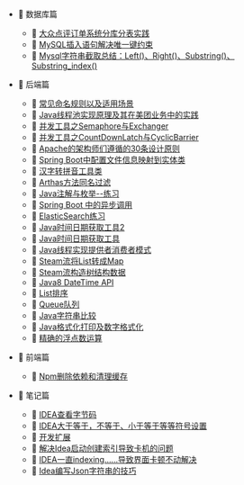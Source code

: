 - :blue_book: 数据库篇
    
    - :pushpin: [大众点评订单系统分库分表实践](/md/DataBase/大众点评订单系统分库分表实践.md)
    - :pushpin: [MySQL插入语句解决唯一键约束](/md/DataBase/MySQL插入语句解决唯一键约束.md)
    - :pushpin: [Mysql字符串截取总结：Left()、Right()、Substring()、Substring_index()](/md/DataBase/db001.md)  

- :ledger: 后端篇

    - :pushpin: [常见命名规则以及适用场景](/md/Java/db002.md)
    - :pushpin: [Java线程池实现原理及其在美团业务中的实践](/md/Java/Java01.md)
    - :pushpin: [并发工具之Semaphore与Exchanger](/md/Java/Java02.md)
    - :pushpin: [并发工具之CountDownLatch与CyclicBarrier](/md/Java/Java03.md)
    - :pushpin: [Apache的架构师们遵循的30条设计原则](/md/Java/Java04.md)
    - :pushpin: [Spring Boot中配置文件信息映射到实体类](/md/Java/Java05.md)
    - :pushpin: [汉字转拼音工具类](/md/Java/Java06.md)
    - :pushpin: [Arthas方法同名过滤](/md/Java/Java07.md)
    - :pushpin: [Java注解与枚举--练习](/md/Java/Java08.md)
    - :pushpin: [Spring Boot 中的异步调用](/md/Java/Java09.md)
    - :pushpin: [ElasticSearch练习](/md/Java/Java10.md)
    - :pushpin: [Java时间日期获取工具2](/md/Java/Java11.md)
    - :pushpin: [Java时间日期获取工具](/md/Java/Java12.md)
    - :pushpin: [Java线程实现提供者消费者模式](/md/Java/Java13.md)
    - :pushpin: [Steam流将List转成Map](/md/Java/Java14.md)
    - :pushpin: [Steam流构造树结构数据](/md/Java/Java15.md)
    - :pushpin: [Java8 DateTime API](/md/Java/Java16.md)
    - :pushpin: [List排序](/md/Java/Java17.md)
    - :pushpin: [Queue队列](/md/Java/Java18.md)
    - :pushpin: [Java字符串比较](/md/Java/Java19.md)
    - :pushpin: [Java格式化打印及数字格式化](/md/Java/Java20.md)
    - :pushpin: [精确的浮点数运算](/md/Java/Java21.md)

- :orange_book: 前端篇

    - :pushpin: [Npm删除依赖和清理缓存](/md/Web/Npm删除依赖和清理缓存.md)

- :memo: 笔记篇
    
    - :pushpin: [IDEA查看字节码](/md/Note/IDEA查看字节码.md)
    - :pushpin: [IDEA大于等于，不等于、小于等于等等符号设置](/md/Note/IDEA大于等于，不等于、小于等于等等符号设置.md)
    - :pushpin: [开发扩展](/md/Note/开发扩展.md)
    - :pushpin: [解决Idea启动创建索引导致卡机的问题](/md/Note/解决Idea启动创建索引导致卡机的问题.md)
    - :pushpin: [IDEA一直indexing......导致界面卡顿不动解决](/md/Note/IDEA一直indexing......导致界面卡顿不动解决.md)
    - :pushpin: [Idea编写Json字符串的技巧](/md/Note/Idea编写Json字符串的技巧.md)